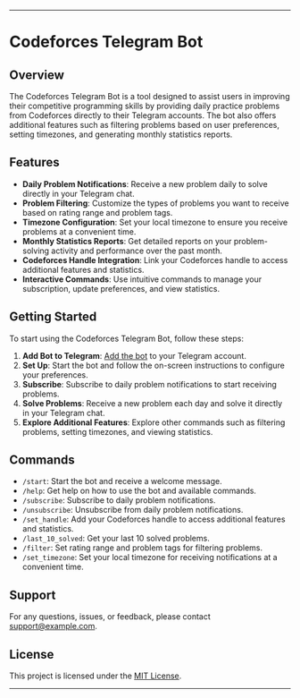 
---

# Codeforces Telegram Bot

## Overview
The Codeforces Telegram Bot is a tool designed to assist users in improving their competitive programming skills by providing daily practice problems from Codeforces directly to their Telegram accounts. The bot also offers additional features such as filtering problems based on user preferences, setting timezones, and generating monthly statistics reports.

## Features
- **Daily Problem Notifications**: Receive a new problem daily to solve directly in your Telegram chat.
- **Problem Filtering**: Customize the types of problems you want to receive based on rating range and problem tags.
- **Timezone Configuration**: Set your local timezone to ensure you receive problems at a convenient time.
- **Monthly Statistics Reports**: Get detailed reports on your problem-solving activity and performance over the past month.
- **Codeforces Handle Integration**: Link your Codeforces handle to access additional features and statistics.
- **Interactive Commands**: Use intuitive commands to manage your subscription, update preferences, and view statistics.

## Getting Started
To start using the Codeforces Telegram Bot, follow these steps:
1. **Add Bot to Telegram**: [Add the bot](#) to your Telegram account.
2. **Set Up**: Start the bot and follow the on-screen instructions to configure your preferences.
3. **Subscribe**: Subscribe to daily problem notifications to start receiving problems.
4. **Solve Problems**: Receive a new problem each day and solve it directly in your Telegram chat.
5. **Explore Additional Features**: Explore other commands such as filtering problems, setting timezones, and viewing statistics.

## Commands
- `/start`: Start the bot and receive a welcome message.
- `/help`: Get help on how to use the bot and available commands.
- `/subscribe`: Subscribe to daily problem notifications.
- `/unsubscribe`: Unsubscribe from daily problem notifications.
- `/set_handle`: Add your Codeforces handle to access additional features and statistics.
- `/last_10_solved`: Get your last 10 solved problems.
- `/filter`: Set rating range and problem tags for filtering problems.
- `/set_timezone`: Set your local timezone for receiving notifications at a convenient time.

## Support
For any questions, issues, or feedback, please contact [support@example.com](mailto:support@example.com).

## License
This project is licensed under the [MIT License](LICENSE).

---